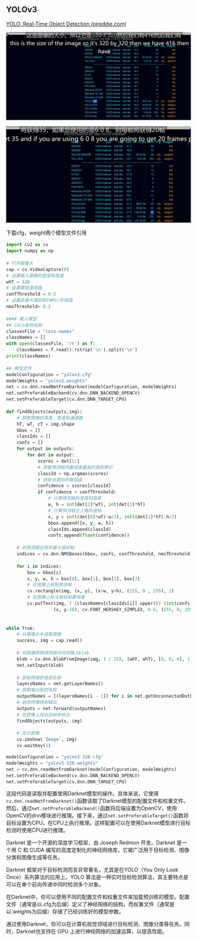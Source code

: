 ## YOLOv3

[YOLO: Real-Time Object Detection (pjreddie.com)](https://pjreddie.com/darknet/yolo/)

![image-20240204105959672](img/image-20240204105959672.png)

![image-20240204110031946](img/image-20240204110031946.png)

下载cfg，weight两个模型文件引用

```python
import cv2 as cv
import numpy as np

# 打开摄像头
cap = cv.VideoCapture(0)
# 设置输入图像的宽度和高度
whT = 320
# 设置置信度阈值
confThreshold = 0.5
# 设置非最大值抑制(NMS)的阈值
nmsThreshold= 0.2

#### 载入模型
## Coco类别名称
classesFile = "coco.names"
classNames = []
with open(classesFile, 'rt') as f:
    classNames = f.read().rstrip('\n').split('\n')
print(classNames)

## 模型文件
modelConfiguration = "yolov3.cfg"
modelWeights = "yolov3.weights"
net = cv.dnn.readNetFromDarknet(modelConfiguration, modelWeights)
net.setPreferableBackend(cv.dnn.DNN_BACKEND_OPENCV)
net.setPreferableTarget(cv.dnn.DNN_TARGET_CPU)

def findObjects(outputs,img):
    # 获取图像的高度、宽度和通道数
    hT, wT, cT = img.shape
    bbox = []
    classIds = []
    confs = []
    for output in outputs:
        for det in output:
            scores = det[5:]
            # 获取预测框内置信度最高的类别索引
            classId = np.argmax(scores)
            # 获取该类别的置信度
            confidence = scores[classId]
            if confidence > confThreshold:
                # 计算预测框的宽度和高度
                w, h = int(det[2]*wT), int(det[3]*hT)
                # 计算预测框左上角的坐标
                x, y = int((det[0]*wT)-w/2), int((det[1]*hT)-h/2)
                bbox.append([x, y, w, h])
                classIds.append(classId)
                confs.append(float(confidence))

    # 对预测框应用非最大值抑制
    indices = cv.dnn.NMSBoxes(bbox, confs, confThreshold, nmsThreshold)

    for i in indices:
        box = bbox[i]
        x, y, w, h = box[0], box[1], box[2], box[3]
        # 在图像上绘制预测框
        cv.rectangle(img, (x, y), (x+w, y+h), (255, 0 , 255), 2)
        # 在图像上标注类别和置信度
        cv.putText(img, f'{classNames[classIds[i]].upper()} {int(confs[i]*100)}%',
                  (x, y-10), cv.FONT_HERSHEY_SIMPLEX, 0.6, (255, 0, 255), 2)


while True:
    # 从摄像头中读取图像
    success, img = cap.read()

    # 将图像转换成网络对应的输入blob
    blob = cv.dnn.blobFromImage(img, 1 / 255, (whT, whT), [0, 0, 0], 1, crop=False)
    net.setInput(blob)

    # 获取网络的各层名称
    layersNames = net.getLayerNames()
    # 获取输出层的名称
    outputNames = [(layersNames[i - 1]) for i in net.getUnconnectedOutLayers()]
    # 前向传播得到输出
    outputs = net.forward(outputNames)
    # 在图像上找出目标并标注
    findObjects(outputs, img)

    # 显示图像
    cv.imshow('Image', img)
    cv.waitKey(1)
```

```python
modelConfiguration = "yolov3-320.cfg"
modelWeights = "yolov3-320.weights"
net = cv.dnn.readNetFromDarknet(modelConfiguration, modelWeights)
net.setPreferableBackend(cv.dnn.DNN_BACKEND_OPENCV)
net.setPreferableTarget(cv.dnn.DNN_TARGET_CPU)
```

这段代码是读取并配置使用Darknet模型的操作。具体来说，它使用`cv.dnn.readNetFromDarknet()`函数读取了Darknet模型的配置文件和权重文件。然后，通过`net.setPreferableBackend()`函数将后端设置为OpenCV，使用OpenCV的dnn模块进行推理。接下来，通过`net.setPreferableTarget()`函数将目标设置为CPU，在CPU上执行推理。这样配置可以在使用Darknet模型进行目标检测时使用CPU进行推理。

Darknet 是一个开源的深度学习框架，由 Joseph Redmon 开发。Darknet 是一个用 C 和 CUDA 编写的高度定制化的神经网络库，它被广泛用于目标检测、图像分类和图像生成等任务。

Darknet 框架对于目标检测而言非常著名，尤其是在YOLO（You Only Look Once）系列算法的应用上。YOLO 算法是一种实时目标检测算法，其主要特点是可以在单个前向传递中同时检测多个对象。

在Darknet中，你可以使用不同的配置文件和权重文件来加载预训练的模型。配置文件（通常是以.cfg为后缀）定义了神经网络的结构，而权重文件（通常是以.weights为后缀）存储了已经训练好的模型参数。

通过使用Darknet，你可以在计算机视觉领域进行目标检测、图像分类等任务。同时，Darknet也支持在 GPU 上进行神经网络的加速运算，以提高性能。

